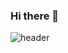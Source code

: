 ### Hi there 👋

![header](https://capsule-render.vercel.app/api?type=waving&height=250&section=header&fontSize=50&text=Welcome%20&desc=hyerim's%20Github%20profile&fontAlignY=20&color=gradient&customColorList=2)
